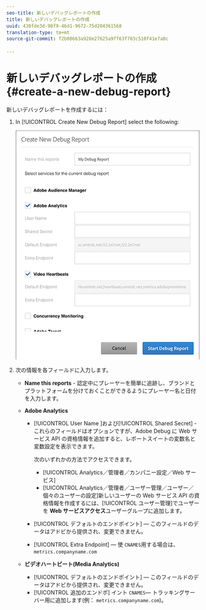 ```yaml
---
seo-title: 新しいデバッグレポートの作成
title: 新しいデバッグレポートの作成
uuid: 438fde3d-98f9-46d1-9672-75d204361568
translation-type: tm+mt
source-git-commit: f2b08663a928e27625a9ff63f783c510f41e7a8c

---
```



# 新しいデバッグレポートの作成{#create-a-new-debug-report}

新しいデバッグレポートを作成するには：

1. In [!UICONTROL Create New Debug Report] select the following:

   ![](assets/create-new-debug-report.png)

1. 次の情報を各フィールドに入力します。

   * **Name this reports** - 認定中にプレーヤーを簡単に追跡し、ブランドとプラットフォームを分けておくことができるようにプレーヤー名と日付を入力します。
   * **Adobe Analytics**

      * [!UICONTROL User Name ]および[!UICONTROL  Shared Secret] - これらのフィールドはオプションですが、Adobe Debug に Web サービス API の資格情報を追加すると、レポートスイートの変数名と変数設定を表示できます。

         次のいずれかの方法でアクセスできます。

         * [!UICONTROL Analytics／管理者／カンパニー設定／Web サービス]
         * [!UICONTROL Analytics／管理者／ユーザー管理／ユーザー／個々のユーザーの設定]新しいユーザーの Web サービス API の資格情報を作成するには、[!UICONTROL ユーザー管理]でユーザーを **Web サービスアクセス**&#x200B;ユーザーグループに追加します。
      * [!UICONTROL デフォルトのエンドポイント] — このフィールドのデータはアドビから提供され、変更できません。
      * [!UICONTROL Extra Endpoint] — 使 `CNAMES`用する場合は、 `metrics.companyname.com`
   * **ビデオハートビート(Media Analytics)**

      * [!UICONTROL デフォルトのエンドポイント] — このフィールドのデータはアドビから提供され、変更できません。
      * [!UICONTROL 追加のエンドポ] イント `CNAMES`— トラッキングサーバー用に追加します(例： `metrics.companyname.com`)。



